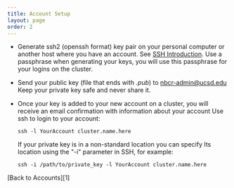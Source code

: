 ```yaml
---
title: Account Setup
layout: page
order: 2
---
```




-   Generate ssh2 (openssh format) key pair on your personal computer or
    another host where you have an account. See [SSH
    Introduction](/resources/ssh_introduction "SSH Introduction").
    Use a passphrase when generating your keys, you will use this
    passphrase for your logins on the cluster.

-   Send your public key (file that ends with *.pub*) to nbcr-admin@ucsd.edu 
    Keep your private key safe and never share it.

-   Once your key is added to your new account on a cluster, you will
    receive an email confirmation with information about your account
    Use ssh to login to your account:

        ssh -l YourAccount cluster.name.here

    If your private key is in a non-standard location you can specify Its
    location using the "-i" parameter in SSH, for example:

        ssh -i /path/to/private_key -l YourAccount cluster.name.here

<p></p>
[Back to Accounts][1]


[1]: /accounts

